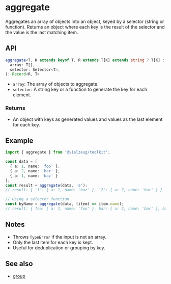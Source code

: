 # aggregate

Aggregates an array of objects into an object, keyed by a selector (string or function). Returns an object where each key is the result of the selector and the value is the last matching item.

## API

```ts
aggregate<T, K extends keyof T, R extends T[K] extends string ? T[K] : never>(
  array: T[],
  selector: Selector<T>,
): Record<R, T>
```

- `array`: The array of objects to aggregate.
- `selector`: A string key or a function to generate the key for each element.

### Returns

- An object with keys as generated values and values as the last element for each key.

## Example

```ts
import { aggregate } from '@vielzeug/toolkit';

const data = [
  { a: 1, name: 'foo' },
  { a: 2, name: 'bar' },
  { a: 1, name: 'baz' }
];
const result = aggregate(data, 'a');
// result: { '1': { a: 1, name: 'baz' }, '2': { a: 2, name: 'bar' } }

// Using a selector function
const byName = aggregate(data, (item) => item.name);
// result: { foo: { a: 1, name: 'foo' }, bar: { a: 2, name: 'bar' }, baz: { a: 1, name: 'baz' } }
```

## Notes

- Throws `TypeError` if the input is not an array.
- Only the last item for each key is kept.
- Useful for deduplication or grouping by key.

## See also

- [group](./group.md)
